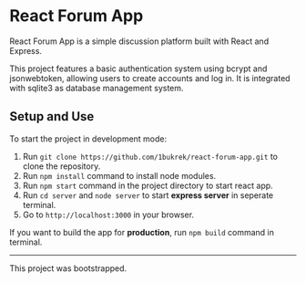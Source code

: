 # React Forum App

React Forum App is a simple discussion platform built with React and Express.

This project features a basic authentication system using bcrypt and jsonwebtoken, allowing users to create accounts and log in. It is integrated with sqlite3 as database management system.

## Setup and Use

To start the project in development mode:

1. Run `git clone https://github.com/1bukrek/react-forum-app.git` to clone the repository.
2. Run `npm install` command to install node modules.
3. Run `npm start` command in the project directory to start react app.
4. Run `cd server` and `node server` to start **express server** in seperate terminal.
5. Go to `http://localhost:3000` in your browser.

If you want to build the app for **production**, run `npm build` command in terminal.

---

This project was bootstrapped.

